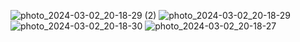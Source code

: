 ![photo_2024-03-02_20-18-29 (2)](https://github.com/marwaniiwael18/SDL-Project-Jeu.2D/assets/99484717/4159114d-da4e-4f1a-ada7-bd4c39a01f8b)
![photo_2024-03-02_20-18-29](https://github.com/marwaniiwael18/SDL-Project-Jeu.2D/assets/99484717/338775bf-d264-43b0-8207-686f64c8d00b)
![photo_2024-03-02_20-18-30](https://github.com/marwaniiwael18/SDL-Project-Jeu.2D/assets/99484717/52704e50-3c18-485a-bfdf-d1a158cba547)
![photo_2024-03-02_20-18-27](https://github.com/marwaniiwael18/SDL-Project-Jeu.2D/assets/99484717/08bdb8e4-a581-4569-961b-80c039abe9f9)
